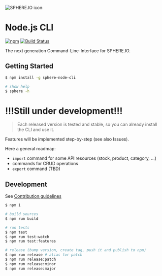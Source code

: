 ![SPHERE.IO icon](https://admin.sphere.io/assets/images/sphere_logo_rgb_long.png)

# Node.js CLI

[![npm](https://img.shields.io/npm/v/sphere-node-cli.svg)](https://www.npmjs.com/package/sphere-node-cli) [![Build Status](https://travis-ci.org/sphereio/sphere-node-cli.svg?branch=master)](https://travis-ci.org/sphereio/sphere-node-cli)

The next generation Command-Line-Interface for SPHERE.IO.

## Getting Started

```bash
$ npm install -g sphere-node-cli

# show help
$ sphere -h
```

# !!!Still under development!!!
> Each released version is tested and stable, so you can already install the CLI and use it.

Features will be implemented step-by-step (see also Issues).

Here a general roadmap:
- `import` command for some API resources (stock, product, category, ...)
- commands for CRUD operations
- `export` command (TBD)


## Development

See [Contribution guidelines](CONTRIBUTING.md)

```bash
$ npm i

# build sources
$ npm run build

# run tests
$ npm test
$ npm run test:watch
$ npm run test:features

# release (bump version, create tag, push it and publish to npm)
$ npm run release # alias for patch
$ npm run release:patch
$ npm run release:minor
$ npm run release:major
```
